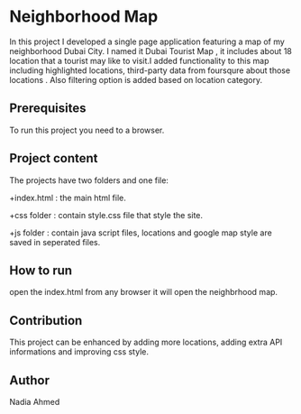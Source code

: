 # Neighborhood Map
In this project I developed a single page application featuring a map of my neighborhood Dubai City. I named it Dubai Tourist Map , it includes about 18 location that a tourist may like to visit.I added functionality to this map including highlighted locations, third-party data from foursqure about those locations .
Also filtering option is added based on location category.

## Prerequisites
To run this project you need to a browser.

## Project content

The projects have two folders and one file:

+index.html : the main html file.

+css folder : contain style.css file that style the site.

+js folder : contain java script files, locations and 
            google map style are saved in seperated files.


## How to run
open the index.html from any browser
it will open the neighbrhood map.

## Contribution
This project can be enhanced by adding more locations, adding
extra API informations and improving css style.

## Author
 Nadia Ahmed
